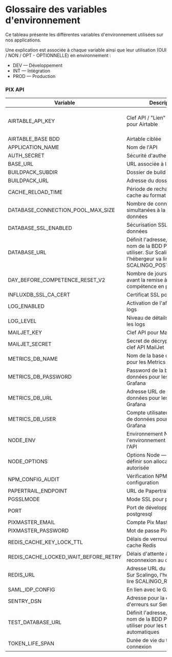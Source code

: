 # Glossaire des variables d'environnement
Ce tableau présente les différentes variables d'environnement utilisées sur nos applications.

Une explication est associée à chaque variable ainsi que leur utilisation (OUI / NON / OPT - OPTIONNELLE) en environnement :
* DEV — Développement
* INT — Intégration
* PROD — Production

### PIX API

| Variable  | Description | DEV | INT | PROD | Si absente |
| --- | --- | --- | --- | --- | --- |
| AIRTABLE_API_KEY |	Clef API / "Lien" de connexion pour Airtable | OUI	| OUI	| OUI | Pas de récupération du référentiel |
| AIRTABLE_BASE	BDD | Airtable ciblée	| OUI	| OUI	| OUI |
| APPLICATION_NAME |	Nom de l'API	| OUI	| OUI	| OUI |
| AUTH_SECRET |	Sécurité d'authentification	| OUI	| OUI	| OUI |
| BASE_URL |	URL associée à la review app	| OUI	| OUI	| OUI |
| BUILDPACK_SUBDIR |	Dossier de build ?	| OUI	| OUI	| OUI |
| BUILDPACK_URL |	Adresse du dossier de build ?	| OUI	| OUI	| OUI |
| CACHE_RELOAD_TIME |	Période de rechargement du cache au format cron	| OUI	| OUI	| OUI |
| DATABASE_CONNECTION_POOL_MAX_SIZE |	Nombre de connexion simultanées à la base de données	| OUI	| OUI	| OUI |
| DATABASE_SSL_ENABLED |	Sécurisation SSL de la base de données	| OUI	| OUI	| OUI |
| DATABASE_URL |	Définit l'adresse, le port et le nom de la BDD PostgreSQL à utiliser. Sur Scalingo, l'hébergeur va lire la variable SCALINGO_POSTGRESQL_URL	| OUI	| OUI	| OUI |
| DAY_BEFORE_COMPETENCE_RESET_V2 |	Nombre de jours nécessaires avant la remise à zéro d'une compétence en profil v2	| OPT	| OUI	| OUI |
| INFLUXDB_SSL_CA_CERT |	Certificat SSL pour Influx DB	| OUI	| OUI	| OUI |
| LOG_ENABLED |	Activation de l'affichage des logs	| OPT	| OPT	| true |
| LOG_LEVEL |	Niveau de détails affiché par les logs |	trace |	trace |	info |
| MAILJET_KEY |	Clef API pour MailJet	| NON	| OUI	| OUI |
| MAILJET_SECRET |	Secret de décryptage pour la clef API MailJet	| NON	| OUI	| OUI |
| METRICS_DB_NAME |	Nom de la base de données pour les Metrics Grafana	| OUI	| OUI	| OUI |
| METRICS_DB_PASSWORD |	Password de la base de données pour les Metrics Grafana	| OUI	| OUI	| OUI |
| METRICS_DB_URL |	Adresse URL de la base de données pour les Metrics Grafana	| OUI	| OUI	| OUI |
| METRICS_DB_USER |	Compte utilisateur de la base de données pour les Metrics Grafana	| OUI	| OUI	| OUI |
| NODE_ENV |	Environnement Node reflétant l'environnement courant de l'API	| OUI	| OUI	| OUI |
| NODE_OPTIONS | Options Node — utilisé ici pour définir son allocation mémoire autorisée |	staging |	staging |	production |
| NPM_CONFIG_AUDIT |	Vérification NPM de la configuration |	false |	false |	false |
| PAPERTRAIL_ENDPOINT |	URL de Papertrail	| OUI	| OUI	| OUI |
| PGSSLMODE |	Mode SSL pour postgresql |	require	| require |	require |
| PORT |	Port de développement pour postgresql |	OPT.	| NON |	NON |
| PIXMASTER_EMAIL |	Compte Pix Master	| OUI	| OUI	| OUI |
| PIXMASTER_PASSWORD |	Mot de passe Pix Master	| OUI	| OUI	| OUI |
| REDIS_CACHE_KEY_LOCK_TTL |	Délais de verrouillage du cache Redis	| OUI	| OUI	| OUI |
| REDIS_CACHE_LOCKED_WAIT_BEFORE_RETRY |	Délais d'attente avant reconnexion au cache Redis	| OUI	| OUI	| OUI |
| REDIS_URL |	Adresse URL du cache Redis. Sur Scalingo, l'hébergeur va lire SCALINGO_REDIS_URL	| OUI	| OUI	| OUI |
| SAML_IDP_CONFIG |	En lien avec le GAR (???)	| OUI	| OUI	| OUI |
| SENTRY_DSN |	Adresse pour la collecte d'erreurs sur Sentry	| OUI	| OUI	| OUI |
| TEST_DATABASE_URL |	Définit l'adresse, le port et le nom de la BDD PostgreSQL à utiliser pour les tests automatiques	| OUI	| OUI	| NON |
| TOKEN_LIFE_SPAN |	Durée de vie du token de connexion	| OUI	| OUI	| OUI |
